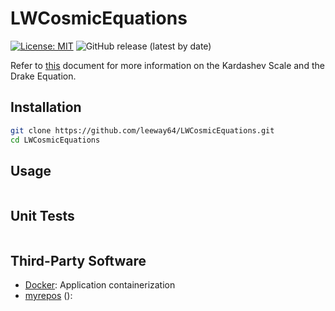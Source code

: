 # LWCosmicEquations

[![License: MIT](https://img.shields.io/badge/License-MIT-yellow.svg)](https://opensource.org/licenses/MIT)
![GitHub release (latest by date)](https://img.shields.io/github/v/release/leeway64/LWCosmicEquations)

Refer to [this](doc/README.md) document for more information on the Kardashev Scale and the Drake
Equation.


## Installation
```bash
git clone https://github.com/leeway64/LWCosmicEquations.git
cd LWCosmicEquations
```

## Usage
```bash

```

## Unit Tests

```bash
```

## Third-Party Software
- [Docker](https://www.docker.com/): Application containerization
- [myrepos](https://myrepos.branchable.com/) ():
